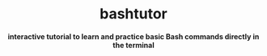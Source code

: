 <h1 align="center">bashtutor</h1>

<h4 align="center">interactive tutorial to learn and practice basic Bash commands directly in the terminal</h4>